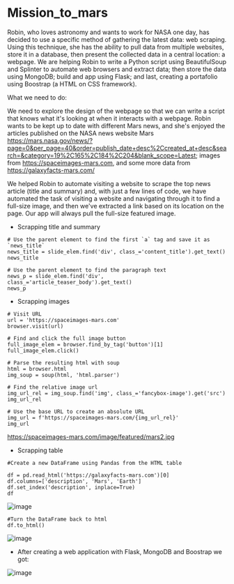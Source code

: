 # Mission_to_mars
Robin, who loves astronomy and wants to work for NASA one day, has decided to use a specific method of gathering the latest data: web scraping. Using this technique, she has the ability to pull data from multiple websites, store it in a database, then present the collected data in a central location: a webpage. We are helping Robin to write a Python script using BeautifulSoup and Splinter to automate web browsers and extract data; then store the data using MongoDB; build and app using Flask; and last, creating a portafolio using Boostrap (a HTML on CSS framework).

What we need to do:

We need to explore the design of the webpage so that we can write a script that knows what it's looking at when it interacts with a webpage. Robin wants to be kept up to date with different Mars news, and she's enjoyed the articles published on the NASA news website Mars https://mars.nasa.gov/news/?page=0&per_page=40&order=publish_date+desc%2Ccreated_at+desc&search=&category=19%2C165%2C184%2C204&blank_scope=Latest; images from https://spaceimages-mars.com, and some more data from https://galaxyfacts-mars.com/


We helped Robin to automate visiting a website to scrape the top news article (title and summary) and, with just a few lines of code, we have automated the task of visiting a website and navigating through it to find a full-size image, and then we've extracted a link based on its location on the page. Our app will always pull the full-size featured image.

- Scrapping title and summary

```
# Use the parent element to find the first `a` tag and save it as `news_title`
news_title = slide_elem.find('div', class_='content_title').get_text()
news_title

# Use the parent element to find the paragraph text
news_p = slide_elem.find('div', class_='article_teaser_body').get_text()
news_p

```
- Scrapping images
```
# Visit URL
url = 'https://spaceimages-mars.com'
browser.visit(url)

# Find and click the full image button
full_image_elem = browser.find_by_tag('button')[1]
full_image_elem.click()

# Parse the resulting html with soup
html = browser.html
img_soup = soup(html, 'html.parser')

# Find the relative image url
img_url_rel = img_soup.find('img', class_='fancybox-image').get('src')
img_url_rel

# Use the base URL to create an absolute URL
img_url = f'https://spaceimages-mars.com/{img_url_rel}'
img_url

```
https://spaceimages-mars.com/image/featured/mars2.jpg

- Scrapping table
```
#Create a new DataFrame using Pandas from the HTML table

df = pd.read_html('https://galaxyfacts-mars.com')[0]
df.columns=['description', 'Mars', 'Earth']
df.set_index('description', inplace=True)
df
```
![image](https://user-images.githubusercontent.com/43974872/200367777-854193d9-aba7-4656-b6f8-bdb436645d48.png)

```
#Turn the DataFrame back to html
df.to_html()

```
![image](https://user-images.githubusercontent.com/43974872/200367858-4edacfae-045f-49a8-bf15-d04f6f8efb37.png)

- After creating a web application with Flask, MongoDB and Boostrap we got:

![image](https://user-images.githubusercontent.com/43974872/200478022-10a7c6b6-dc9c-478e-9df4-4c45dfd29db3.png)

